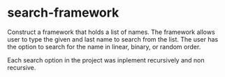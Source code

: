 # search-framework
Construct a framework that holds a list of names. The framework allows user to type the given and last name to search from the list. The user has the option to search for the name in linear, binary, or random order.

Each search option in the project was inplement recursively and non recursive.
